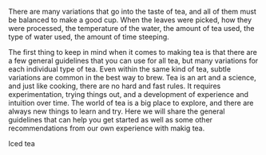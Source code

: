There are many variations that go into the taste of tea, and all of them must be balanced to make a good cup. When the leaves were picked, how they were processed, the temperature of the water, the amount of tea used, the type of water used, the amount of time steeping.

The first thing to keep in mind when it comes to making tea is that there are a few general guidelines that you can use for all tea, but many variations for each individual type of tea. Even within the same kind of tea, subtle variations are common in the best way to brew. Tea is an art and a science, and just like cooking, there are no hard and fast rules. It requires experimentation, trying things out, and a development of experience and intuition over time. The world of tea is a big place to explore, and there are always new things to learn and try. Here we will share the general guidelines that can help you get started as well as some other recommendations from our own experience with makig tea.

Iced tea
